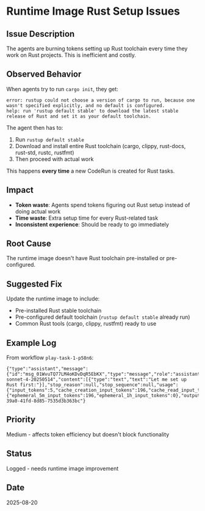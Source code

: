 # Runtime Image Rust Setup Issues

## Issue Description
The agents are burning tokens setting up Rust toolchain every time they work on Rust projects. This is inefficient and costly.

## Observed Behavior
When agents try to run `cargo init`, they get:
```
error: rustup could not choose a version of cargo to run, because one wasn't specified explicitly, and no default is configured.
help: run 'rustup default stable' to download the latest stable release of Rust and set it as your default toolchain.
```

The agent then has to:
1. Run `rustup default stable` 
2. Download and install entire Rust toolchain (cargo, clippy, rust-docs, rust-std, rustc, rustfmt)
3. Then proceed with actual work

This happens **every time** a new CodeRun is created for Rust tasks.

## Impact
- **Token waste**: Agents spend tokens figuring out Rust setup instead of doing actual work
- **Time waste**: Extra setup time for every Rust-related task
- **Inconsistent experience**: Should be ready to go immediately

## Root Cause
The runtime image doesn't have Rust toolchain pre-installed or pre-configured.

## Suggested Fix
Update the runtime image to include:
- Pre-installed Rust stable toolchain
- Pre-configured default toolchain (`rustup default stable` already run)
- Common Rust tools (cargo, clippy, rustfmt) ready to use

## Example Log
From workflow `play-task-1-p58n6`:
```
{"type":"assistant","message":{"id":"msg_01WvuTQ77LM4oKDvDqR5EbKX","type":"message","role":"assistant","model":"claude-sonnet-4-20250514","content":[{"type":"text","text":"Let me set up Rust first:"}],"stop_reason":null,"stop_sequence":null,"usage":{"input_tokens":5,"cache_creation_input_tokens":196,"cache_read_input_tokens":30577,"cache_creation":{"ephemeral_5m_input_tokens":196,"ephemeral_1h_input_tokens":0},"output_tokens":1,"service_tier":"standard"}},"parent_tool_use_id":null,"session_id":"7926f2d9-39a0-41fd-8d85-7535d3b363bc"}
```

## Priority
Medium - affects token efficiency but doesn't block functionality

## Status
Logged - needs runtime image improvement

## Date
2025-08-20